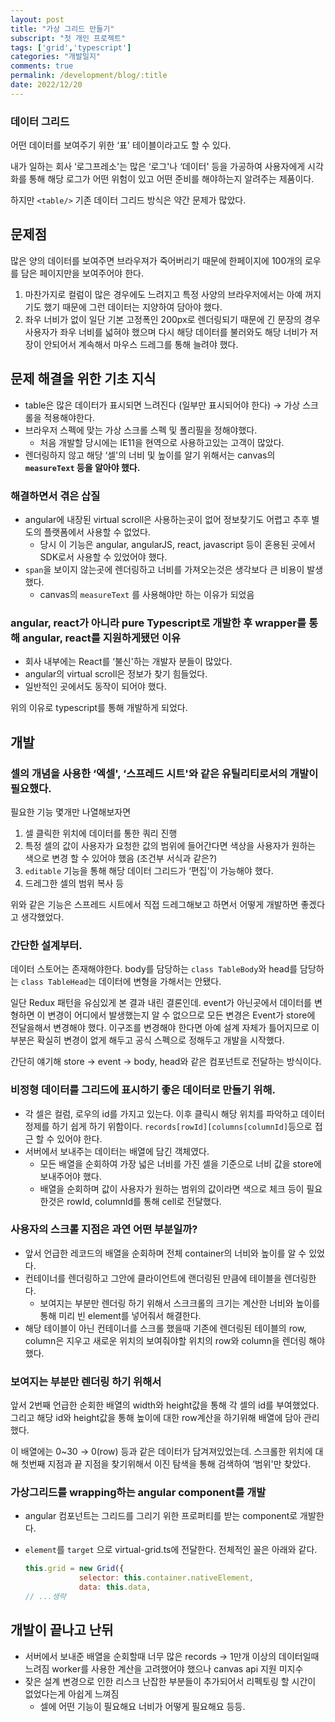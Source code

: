 ```yaml
---
layout: post
title: "가상 그리드 만들기"
subscript: "첫 개인 프로젝트"
tags: ['grid','typescript']
categories: "개발일지"
comments: true
permalink: /development/blog/:title
date: 2022/12/20
---
```

### 데이터 그리드

어떤 데이터를 보여주기 위한 ‘표' 테이블이라고도 할 수 있다.

내가 일하는 회사 ‘로그프레소'는 많은 ‘로그'나 ‘데이터' 등을 가공하여 사용자에게 시각화를 통해 해당 로그가 어떤 위험이 있고 어떤 준비를 해야하는지 알려주는 제품이다. 

하지만 `<table/>` 기존 데이터 그리드 방식은 약간 문제가 많았다.

## 문제점

많은 양의 데이터를 보여주면 브라우져가 죽어버리기 때문에 한페이지에 100개의 로우를 담은 페이지만을 보여주어야 한다.

1. 마찬가지로 컬럼이 많은 경우에도 느려지고 특정 사양의 브라우저에서는 아예 꺼지기도 했기 때문에 그런 데이터는 지양하여 담아야 했다.
2. 좌우 너비가 없이 일단 기본 고정폭인 200px로 렌더링되기 때문에 긴 문장의 경우 사용자가 좌우 너비를 넓혀야 했으며 다시 해당 데이터를 불러와도 해당 너비가 저장이 안되어서 계속해서 마우스 드레그를 통해 늘려야 했다.

## 문제 해결을 위한 기초 지식

- table은 많은 데이터가 표시되면 느려진다 (일부만 표시되어야 한다) → 가상 스크롤을 적용해야한다.
- 브라우저 스펙에 맞는 가상 스크롤 스펙 및 폴리필을 정해야했다.
    - 처음 개발할 당시에는 IE11을 현역으로 사용하고있는 고객이 많았다.
- 렌더링하지 않고 해당 ‘셀'의 너비 및 높이를 알기 위해서는 canvas의 **`measureText` 등을 알아야 했다.**

### 해결하면서 겪은 삽질

- angular에 내장된 virtual scroll은 사용하는곳이 없어 정보찾기도 어렵고 추후 별도의 플랫폼에서 사용할 수 없었다.
    - 당시 이 기능은 angular, angularJS, react, javascript 등이 혼용된 곳에서 SDK로서 사용할 수 있었어야 했다.
- `span`을 보이지 않는곳에 렌더링하고 너비를 가져오는것은 생각보다 큰 비용이 발생했다.
    - canvas의 `measureText` 를 사용해야만 하는 이유가 되었음

### angular, react가 아니라 pure Typescript로 개발한 후 wrapper를 통해 angular, react를 지원하게됐던 이유

- 회사 내부에는 React를 ‘불신'하는 개발자 분들이 많았다.
- angular의 virtual scroll은 정보가 찾기 힘들었다.
- 일반적인 곳에서도 동작이 되어야 했다.

위의 이유로 typescript를 통해 개발하게 되었다.

## 개발

### 셀의 개념을 사용한 ‘엑셀', ‘스프레드 시트'와 같은 유틸리티로서의 개발이 필요했다.

필요한 기능 몇개만 나열해보자면

1. 셀 클릭한 위치에 데이터를 통한 쿼리 진행
2. 특정 셀의 값이 사용자가 요청한 값의 범위에 들어간다면 색상을 사용자가 원하는 색으로 변경 할 수 있어야 했음 (조건부 서식과 같은?)
3. `editable` 기능을 통해 해당 데이터 그리드가 ‘편집'이 가능해야 했다.
4. 드레그한 셀의 범위 복사 등

위와 같은 기능은 스프레드 시트에서 직접 드레그해보고 하면서 어떻게 개발하면 좋겠다고 생각했었다.

### 간단한 설계부터.

데이터 스토어는 존재해야한다. body를 담당하는 `class TableBody`와 head를 담당하는 `class TableHead`는 데이터에 변형을 가해서는 안됐다.

일단 Redux 패턴을 유심있게 본 결과 내린 결론인데. event가 아닌곳에서 데이터를 변형하면 이 변경이 어디에서 발생했는지 알 수 없으므로 모든 변경은 Event가 store에 전달을해서 변경해야 했다. 이구조를 변경해야 한다면 아예 설계 자체가 틀어지므로 이 부분은 확실히 변경이 없게 해두고 공식 스펙으로 정해두고 개발을 시작했다.

간단히 얘기해 store -> event -> body, head와 같은 컴포넌트로 전달하는 방식이다.

### 비정형 데이터를 그리드에 표시하기 좋은 데이터로 만들기 위해.

- 각 셀은 컬럼, 로우의 id를 가지고 있는다. 이후 클릭시 해당 위치를 파악하고 데이터 정제를 하기 쉽게 하기 위함이다. `records[rowId][columns[columnId]`등으로 접근 할 수 있어야 한다.
- 서버에서 보내주는 데이터는 배열에 담긴 객체였다.
    - 모든 배열을 순회하여 가장 넓은 너비를 가진 셀을 기준으로 너비 값을 store에 보내주어야 했다.
    - 배열을 순회하며 값이 사용자가 원하는 범위의 값이라면 색으로 체크 등이 필요한것은 rowId, columnId를 통해 cell로 전달했다.

### 사용자의 스크롤 지점은 과연 어떤 부분일까?

- 앞서 언급한 레코드의 배열을 순회하며 전체 container의 너비와 높이를 알 수 있었다.
- 컨테이너를 렌더링하고 그안에 클라이언트에 랜더링된 만큼에 테이블을 렌더링한다.
    - 보여지는 부분만 렌더링 하기 위해서 스크크롤의 크기는 계산한 너비와 높이를 통해 미리 빈 element를 넣어줘서 해결한다.
- 해당 테이블이 아닌 컨테이너를 스크롤 했을때 기존에 렌더링된 테이블의 row, column은 지우고 새로운 위치의 보여줘야할 위치의 row와 column을 렌더링 해야했다.

### 보여지는 부분만 렌더링 하기 위해서

앞서 2번째 언급한 순회한 배열의 width와 height값을 통해 각 셀의 id를 부여했었다. 그리고 해당 id와 height값을 통해 높이에 대한 row계산을 하기위해 배열에 담아 관리했다.

이 배열에는 0~30 → 0(row) 등과 같은 데이터가 담겨져있었는데. 스크롤한 위치에 대해 첫번째 지점과 끝 지점을 찾기위해서 이진 탐색을 통해 검색하여 ‘범위'만 찾았다.

### 가상그리드를 wrapping하는 angular component를 개발

- angular 컴포넌트는 그리드를 그리기 위한 프로퍼티를 받는 component로 개발한다.
- `element`를 `target` 으로 virtual-grid.ts에 전달한다. 전체적인 꼴은 아래와 같다.
    
    ```jsx
    this.grid = new Grid({
    			selector: this.container.nativeElement,
    			data: this.data,
    // ...생략
    ```
    

## 개발이 끝나고 난뒤

- 서버에서 보내준 배열을 순회할때 너무 많은 records → 1만개 이상의 데이터일때 느려짐 worker를 사용한 계산을 고려했어야 했으나 canvas api 지원 미지수
- 잦은 설계 변경으로 인한 리스크 난잡한 부분들이 추가되어서 리펙토링 할 시간이 없었다는게 아쉽게 느껴짐
    - 셀에 어떤 기능이 필요해요 너비가 어떻게 필요해요 등등.